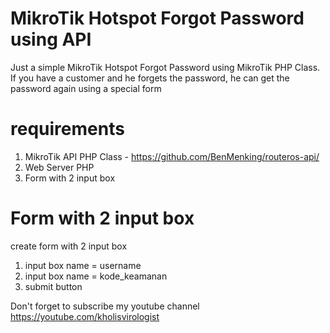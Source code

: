 # MikroTik Hotspot Forgot Password using API
Just a simple MikroTik Hotspot Forgot Password using MikroTik PHP Class.
If you have a customer and he forgets the password, he can get the password again using a special form

# requirements
1. MikroTik API PHP Class - https://github.com/BenMenking/routeros-api/
2. Web Server PHP
3. Form with 2 input box

# Form with 2 input box
create form with 2 input box
1. input box name = username
2. input box name = kode_keamanan
3. submit button

Don't forget to subscribe my youtube channel https://youtube.com/kholisvirologist
